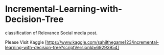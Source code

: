 # Incremental-Learning-with-Decision-Tree
classification of Relevance Social media post.

Please Visit Kaggle [https://www.kaggle.com/sahilthegame123/incremental-learning-with-decision-tree?scriptVersionId=69293954]
